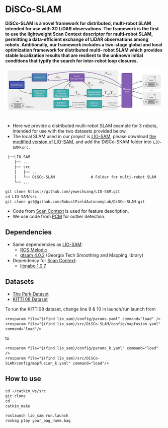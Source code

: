 # DiSCo-SLAM

**DiSCo-SLAM is a novel framework for distributed, multi-robot SLAM intended for use with 3D LiDAR observations. The framework is the first to use the lightweight Scan Context descriptor for multi-robot SLAM, permitting a data-efficient exchange of LiDAR observations among robots. Additionally, our framework includes a two-stage global and local optimization framework for distributed multi- robot SLAM which provides stable localization results that are resilient to the unknown initial conditions that typify the search for inter-robot loop closures.**

<p align="center"><img src="doc/pipeline.pdf" width=900></p>

## 
 - Here we provide a distributed multi-robot SLAM example for 3 robots, intended for use with the two datasets provided below.
 - The local SLAM used in our project is [LIO-SAM](https://github.com/TixiaoShan/LIO-SAM), please download [the modified version of LIO-SAM](https://github.com/yeweihuang/LIO-SAM.git), and add the DiSCo-SKAM folder into ```LIO-SAM\src```.
 ```
  ├──LIO-SAM
     ├── ...
     ├── src                    
     │   ├── ...           
     │   └── DiSCo-SLAM                # Folder for multi-robot SLAM
     └── ...
  ```
  ```
  git clone https://github.com/yeweihuang/LIO-SAM.git
  cd LIO-SAM/src
  git clone git@github.com:RobustFieldAutonomyLab/DiSCo-SLAM.git
  ```
- Code from [Scan Context](https://github.com/irapkaist/scancontext) is used for feature description.
- We use code from [PCM](https://github.com/lajoiepy/robust_distributed_mapper/tree/d609f59658956e1b7fe06c786ed7d07776ecb426/cpp/src/pairwise_consistency_maximization) 
for outlier detection.


## Dependencies
- Same dependencies as [LIO-SAM](https://github.com/TixiaoShan/LIO-SAM):
  - [ROS Melodic](http://wiki.ros.org/melodic#Installation)
  - [gtsam 4.0.2](https://github.com/borglab/gtsam/releases) (Georgia Tech Smoothing and Mapping library)
- Dependency for [Scan Context](https://github.com/irapkaist/scancontext):
  - [libnabo 1.0.7](https://github.com/ethz-asl/libnabo/releases)
  

## Datasets

- [The Park Dataset](https://drive.google.com/file/d/1B9-Rd7hd-hF_O_NDrmCrwz93ajs0dadw/view?usp=sharing)
- [KITTI 08 Dataset](https://drive.google.com/file/d/1l0bQlp40Xc90ZuviMSsevNOKNEg3i1xP/view?usp=sharing)

To run the KITTI08 dataset, change line 9 & 10 in launch/run.launch from
  ```
<rosparam file="$(find lio_sam)/config/params.yaml" command="load" />
<rosparam file="$(find lio_sam)/src/DiSCo-SLAM/config/mapfusion.yaml" command="load"/>
  ```
to
  ```  
<rosparam file="$(find lio_sam)/config/params_k.yaml" command="load" />
<rosparam file="$(find lio_sam)/src/DiSCo-SLAM/config/mapfusion_k.yaml" command="load"/>
  ```
    
## How to use

```
cd ~/catkin_ws/src
git clone 
cd ..
catkin_make
```

```
roslaunch lio_sam run.launch
rosbag play your_bag_name.bag
```

